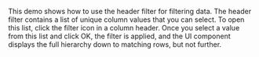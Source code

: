 This demo shows how to&nbsp;use the header filter for filtering data. The header filter contains a&nbsp;list of&nbsp;unique column values that you can select. To&nbsp;open this list, click the filter icon in&nbsp;a&nbsp;column header. Once you select a&nbsp;value from this list and click&nbsp;OK, the filter is&nbsp;applied, and the UI component displays the full hierarchy down to&nbsp;matching rows, but not further.
